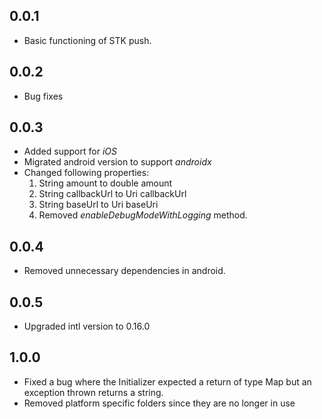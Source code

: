 ## 0.0.1

* Basic functioning of STK push.
## 0.0.2
* Bug fixes
## 0.0.3
* Added support for *iOS*
* Migrated android version to support *androidx*
* Changed following properties:
    1. String amount to double amount
    2. String callbackUrl to Uri callbackUrl
    3. String baseUrl to Uri baseUri
    3. Removed _enableDebugModeWithLogging_ method.

## 0.0.4
* Removed unnecessary dependencies in android.

## 0.0.5
* Upgraded intl version to 0.16.0

## 1.0.0
* Fixed a bug where the Initializer expected a return of type Map but
an exception thrown returns a string.
* Removed platform specific folders since they are no longer in use
